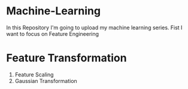 # Machine-Learning
In this Repository I'm going to upload my machine learning series.
Fist I want to focus on Feature Engineering
# Feature Transformation
<html>
<ol>
  <li>Feature Scaling</li>
  <li>Gaussian Transformation</li>
</ol>
</html>
